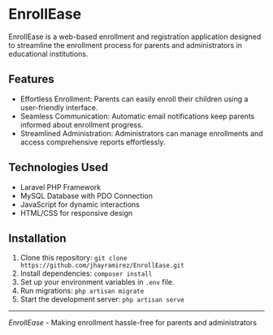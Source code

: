 # EnrollEase
EnrollEase is a web-based enrollment and registration application designed to streamline the enrollment process for parents and administrators in educational institutions.

## Features

- Effortless Enrollment: Parents can easily enroll their children using a user-friendly interface.
- Seamless Communication: Automatic email notifications keep parents informed about enrollment progress.
- Streamlined Administration: Administrators can manage enrollments and access comprehensive reports effortlessly.

## Technologies Used

- Laravel PHP Framework
- MySQL Database with PDO Connection
- JavaScript for dynamic interactions
- HTML/CSS for responsive design

## Installation

1. Clone this repository: `git clone https://github.com/jhayramirez/EnrollEase.git`
2. Install dependencies: `composer install`
3. Set up your environment variables in `.env` file.
4. Run migrations: `php artisan migrate`
5. Start the development server: `php artisan serve`

<!-- ## Screenshots

![Screenshot 1](path/to/screenshot1.png)
![Screenshot 2](path/to/screenshot2.png) -->



---

*EnrollEase* - Making enrollment hassle-free for parents and administrators